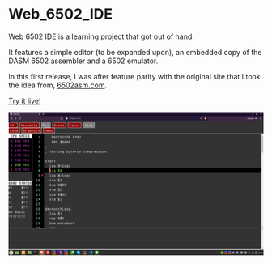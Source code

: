 # Web_6502_IDE

Web 6502 IDE is a learning project that got out of hand.

It features a simple editor (to be expanded upon), an embedded copy of
the DASM 6502 assembler and a 6502 emulator.

In this first release, I was after feature parity with the original
site that I took the idea from, [6502asm.com](http://6502asm.com).

[Try it live!](https://jeremyjstarcher.github.io/Web_6502_IDE/)


![Screenshot2](docs/screenshots/6502IDEEdit.png)

